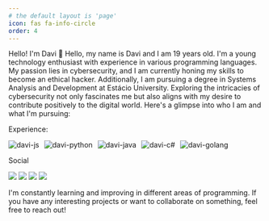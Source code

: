 ```yaml
---
# the default layout is 'page'
icon: fas fa-info-circle
order: 4
---
```


Hello! I'm Davi 👋
Hello, my name is Davi and I am 19 years old. I'm a young technology enthusiast with experience in various programming languages. My passion lies in cybersecurity, and I am currently honing my skills to become an ethical hacker. Additionally, I am pursuing a degree in Systems Analysis and Development at Estácio University. Exploring the intricacies of cybersecurity not only fascinates me but also aligns with my desire to contribute positively to the digital world. Here's a glimpse into who I am and what I'm pursuing:

Experience:
<div style="display: inline-flex;"> <img align="center" alt="davi-js" src="https://img.shields.io/badge/JavaScript-323330?style=for-the-badge&logo=javascript&logoColor=F7DF1E" style="pointer-events: none; margin-right: 10px;"> <img align="center" alt="davi-python" src="https://img.shields.io/badge/Python-3776AB?style=for-the-badge&logo=python&logoColor=white" style="pointer-events: none; margin-right: 10px;"> <img align="center" alt="davi-java" src="https://img.shields.io/badge/Java-ED8B00?style=for-the-badge&logo=openjdk&logoColor=white" style="pointer-events: none; margin-right: 10px;"> <img align="center" alt="davi-c#" src="https://img.shields.io/badge/C%23-239120?style=for-the-badge&logo=c-sharp&logoColor=white" style="pointer-events: none; margin-right: 10px;"> <img align="center" alt="davi-golang" src="https://img.shields.io/badge/Go-00ADD8?style=for-the-badge&logo=go&logoColor=white" style="pointer-events: none; margin-right: 10px;"> </div>

Social
<div> <a href="https://www.instagram.com/another.davi/" target="_blank"><img src="https://img.shields.io/badge/Instagram-E4405F?style=for-the-badge&logo=instagram&logoColor=white" target="_blank"></a> <a href="https://www.linkedin.com/in/davi-henrique-v3nusss/" target="_blank"><img src="https://img.shields.io/badge/LinkedIn-0077B5?style=for-the-badge&logo=linkedin&logoColor=white" target="_blank"></a> <a href="https://on.soundcloud.com/wpd8M" target="_blank"><img src="https://img.shields.io/badge/SoundCloud-FF3300?style=for-the-badge&logo=soundcloud&logoColor=white" target="_blank"></a> <a href="https://www.hackerearth.com/@davihenrique2005almeida" target="_blank"><img src="https://img.shields.io/badge/HackerEarth-%232C3454.svg?&style=for-the-badge&logo=HackerEarth&logoColor=Blue" target="_blank"></a> </div>

I'm constantly learning and improving in different areas of programming. If you have any interesting projects or want to collaborate on something, feel free to reach out!